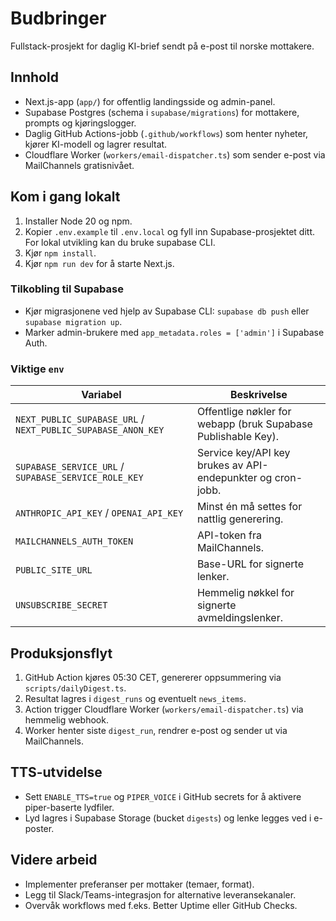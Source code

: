 # Budbringer

Fullstack-prosjekt for daglig KI-brief sendt på e-post til norske mottakere.

## Innhold

- Next.js-app (`app/`) for offentlig landingsside og admin-panel.
- Supabase Postgres (schema i `supabase/migrations`) for mottakere, prompts og kjøringslogger.
- Daglig GitHub Actions-jobb (`.github/workflows`) som henter nyheter, kjører KI-modell og lagrer resultat.
- Cloudflare Worker (`workers/email-dispatcher.ts`) som sender e-post via MailChannels gratisnivået.

## Kom i gang lokalt

1. Installer Node 20 og npm.
2. Kopier `.env.example` til `.env.local` og fyll inn Supabase-prosjektet ditt. For lokal utvikling kan du bruke supabase CLI.
3. Kjør `npm install`.
4. Kjør `npm run dev` for å starte Next.js.

### Tilkobling til Supabase

- Kjør migrasjonene ved hjelp av Supabase CLI: `supabase db push` eller `supabase migration up`.
- Marker admin-brukere med `app_metadata.roles = ['admin']` i Supabase Auth.

### Viktige `env`

| Variabel | Beskrivelse |
| --- | --- |
| `NEXT_PUBLIC_SUPABASE_URL` / `NEXT_PUBLIC_SUPABASE_ANON_KEY` | Offentlige nøkler for webapp (bruk Supabase Publishable Key). |
| `SUPABASE_SERVICE_URL` / `SUPABASE_SERVICE_ROLE_KEY` | Service key/API key brukes av API-endepunkter og cron-jobb. |
| `ANTHROPIC_API_KEY` / `OPENAI_API_KEY` | Minst én må settes for nattlig generering. |
| `MAILCHANNELS_AUTH_TOKEN` | API-token fra MailChannels. |
| `PUBLIC_SITE_URL` | Base-URL for signerte lenker. |
| `UNSUBSCRIBE_SECRET` | Hemmelig nøkkel for signerte avmeldingslenker. |

## Produksjonsflyt

1. GitHub Action kjøres 05:30 CET, genererer oppsummering via `scripts/dailyDigest.ts`.
2. Resultat lagres i `digest_runs` og eventuelt `news_items`.
3. Action trigger Cloudflare Worker (`workers/email-dispatcher.ts`) via hemmelig webhook.
4. Worker henter siste `digest_run`, rendrer e-post og sender ut via MailChannels.

## TTS-utvidelse

- Sett `ENABLE_TTS=true` og `PIPER_VOICE` i GitHub secrets for å aktivere piper-baserte lydfiler.
- Lyd lagres i Supabase Storage (bucket `digests`) og lenke legges ved i e-poster.

## Videre arbeid

- Implementer preferanser per mottaker (temaer, format).
- Legg til Slack/Teams-integrasjon for alternative leveransekanaler.
- Overvåk workflows med f.eks. Better Uptime eller GitHub Checks.
